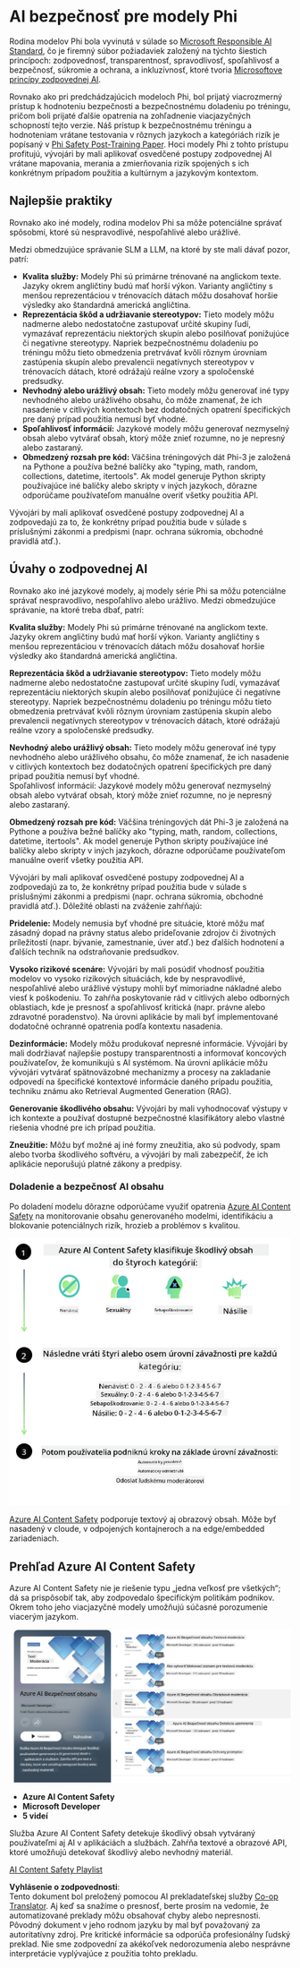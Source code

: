 <!--
CO_OP_TRANSLATOR_METADATA:
{
  "original_hash": "c8273672cc57df2be675407a1383aaf0",
  "translation_date": "2025-05-09T06:20:33+00:00",
  "source_file": "md/01.Introduction/01/01.AISafety.md",
  "language_code": "sk"
}
-->
# AI bezpečnosť pre modely Phi  
Rodina modelov Phi bola vyvinutá v súlade so [Microsoft Responsible AI Standard](https://query.prod.cms.rt.microsoft.com/cms/api/am/binary/RE5cmFl), čo je firemný súbor požiadaviek založený na týchto šiestich princípoch: zodpovednosť, transparentnosť, spravodlivosť, spoľahlivosť a bezpečnosť, súkromie a ochrana, a inkluzívnosť, ktoré tvoria [Microsoftove princípy zodpovednej AI](https://www.microsoft.com/ai/responsible-ai).

Rovnako ako pri predchádzajúcich modeloch Phi, bol prijatý viacrozmerný prístup k hodnoteniu bezpečnosti a bezpečnostnému doladeniu po tréningu, pričom boli prijaté ďalšie opatrenia na zohľadnenie viacjazyčných schopností tejto verzie. Náš prístup k bezpečnostnému tréningu a hodnoteniam vrátane testovania v rôznych jazykoch a kategóriách rizík je popísaný v [Phi Safety Post-Training Paper](https://arxiv.org/abs/2407.13833). Hoci modely Phi z tohto prístupu profitujú, vývojári by mali aplikovať osvedčené postupy zodpovednej AI vrátane mapovania, merania a zmierňovania rizík spojených s ich konkrétnym prípadom použitia a kultúrnym a jazykovým kontextom.

## Najlepšie praktiky  

Rovnako ako iné modely, rodina modelov Phi sa môže potenciálne správať spôsobmi, ktoré sú nespravodlivé, nespoľahlivé alebo urážlivé.

Medzi obmedzujúce správanie SLM a LLM, na ktoré by ste mali dávať pozor, patrí:

- **Kvalita služby:** Modely Phi sú primárne trénované na anglickom texte. Jazyky okrem angličtiny budú mať horší výkon. Varianty angličtiny s menšou reprezentáciou v trénovacích dátach môžu dosahovať horšie výsledky ako štandardná americká angličtina.  
- **Reprezentácia škôd a udržiavanie stereotypov:** Tieto modely môžu nadmerne alebo nedostatočne zastupovať určité skupiny ľudí, vymazávať reprezentáciu niektorých skupín alebo posilňovať ponižujúce či negatívne stereotypy. Napriek bezpečnostnému doladeniu po tréningu môžu tieto obmedzenia pretrvávať kvôli rôznym úrovniam zastúpenia skupín alebo prevalencii negatívnych stereotypov v trénovacích dátach, ktoré odrážajú reálne vzory a spoločenské predsudky.  
- **Nevhodný alebo urážlivý obsah:** Tieto modely môžu generovať iné typy nevhodného alebo urážlivého obsahu, čo môže znamenať, že ich nasadenie v citlivých kontextoch bez dodatočných opatrení špecifických pre daný prípad použitia nemusí byť vhodné.  
- **Spoľahlivosť informácií:** Jazykové modely môžu generovať nezmyselný obsah alebo vytvárať obsah, ktorý môže znieť rozumne, no je nepresný alebo zastaraný.  
- **Obmedzený rozsah pre kód:** Väčšina tréningových dát Phi-3 je založená na Pythone a používa bežné balíčky ako "typing, math, random, collections, datetime, itertools". Ak model generuje Python skripty používajúce iné balíčky alebo skripty v iných jazykoch, dôrazne odporúčame používateľom manuálne overiť všetky použitia API.

Vývojári by mali aplikovať osvedčené postupy zodpovednej AI a zodpovedajú za to, že konkrétny prípad použitia bude v súlade s príslušnými zákonmi a predpismi (napr. ochrana súkromia, obchodné pravidlá atď.).

## Úvahy o zodpovednej AI  

Rovnako ako iné jazykové modely, aj modely série Phi sa môžu potenciálne správať nespravodlivo, nespoľahlivo alebo urážlivo. Medzi obmedzujúce správanie, na ktoré treba dbať, patrí:

**Kvalita služby:** Modely Phi sú primárne trénované na anglickom texte. Jazyky okrem angličtiny budú mať horší výkon. Varianty angličtiny s menšou reprezentáciou v trénovacích dátach môžu dosahovať horšie výsledky ako štandardná americká angličtina.

**Reprezentácia škôd a udržiavanie stereotypov:** Tieto modely môžu nadmerne alebo nedostatočne zastupovať určité skupiny ľudí, vymazávať reprezentáciu niektorých skupín alebo posilňovať ponižujúce či negatívne stereotypy. Napriek bezpečnostnému doladeniu po tréningu môžu tieto obmedzenia pretrvávať kvôli rôznym úrovniam zastúpenia skupín alebo prevalencii negatívnych stereotypov v trénovacích dátach, ktoré odrážajú reálne vzory a spoločenské predsudky.

**Nevhodný alebo urážlivý obsah:** Tieto modely môžu generovať iné typy nevhodného alebo urážlivého obsahu, čo môže znamenať, že ich nasadenie v citlivých kontextoch bez dodatočných opatrení špecifických pre daný prípad použitia nemusí byť vhodné.  
Spoľahlivosť informácií: Jazykové modely môžu generovať nezmyselný obsah alebo vytvárať obsah, ktorý môže znieť rozumne, no je nepresný alebo zastaraný.

**Obmedzený rozsah pre kód:** Väčšina tréningových dát Phi-3 je založená na Pythone a používa bežné balíčky ako "typing, math, random, collections, datetime, itertools". Ak model generuje Python skripty používajúce iné balíčky alebo skripty v iných jazykoch, dôrazne odporúčame používateľom manuálne overiť všetky použitia API.

Vývojári by mali aplikovať osvedčené postupy zodpovednej AI a zodpovedajú za to, že konkrétny prípad použitia bude v súlade s príslušnými zákonmi a predpismi (napr. ochrana súkromia, obchodné pravidlá atď.). Dôležité oblasti na zváženie zahŕňajú:

**Pridelenie:** Modely nemusia byť vhodné pre situácie, ktoré môžu mať zásadný dopad na právny status alebo prideľovanie zdrojov či životných príležitostí (napr. bývanie, zamestnanie, úver atď.) bez ďalších hodnotení a ďalších techník na odstraňovanie predsudkov.

**Vysoko rizikové scenáre:** Vývojári by mali posúdiť vhodnosť použitia modelov vo vysoko rizikových situáciách, kde by nespravodlivé, nespoľahlivé alebo urážlivé výstupy mohli byť mimoriadne nákladné alebo viesť k poškodeniu. To zahŕňa poskytovanie rád v citlivých alebo odborných oblastiach, kde je presnosť a spoľahlivosť kritická (napr. právne alebo zdravotné poradenstvo). Na úrovni aplikácie by mali byť implementované dodatočné ochranné opatrenia podľa kontextu nasadenia.

**Dezinformácie:** Modely môžu produkovať nepresné informácie. Vývojári by mali dodržiavať najlepšie postupy transparentnosti a informovať koncových používateľov, že komunikujú s AI systémom. Na úrovni aplikácie môžu vývojári vytvárať spätnoväzobné mechanizmy a procesy na zakladanie odpovedí na špecifické kontextové informácie daného prípadu použitia, techniku známu ako Retrieval Augmented Generation (RAG).

**Generovanie škodlivého obsahu:** Vývojári by mali vyhodnocovať výstupy v ich kontexte a používať dostupné bezpečnostné klasifikátory alebo vlastné riešenia vhodné pre ich prípad použitia.

**Zneužitie:** Môžu byť možné aj iné formy zneužitia, ako sú podvody, spam alebo tvorba škodlivého softvéru, a vývojári by mali zabezpečiť, že ich aplikácie neporušujú platné zákony a predpisy.

### Doladenie a bezpečnosť AI obsahu  

Po doladení modelu dôrazne odporúčame využiť opatrenia [Azure AI Content Safety](https://learn.microsoft.com/azure/ai-services/content-safety/overview) na monitorovanie obsahu generovaného modelmi, identifikáciu a blokovanie potenciálnych rizík, hrozieb a problémov s kvalitou.

![Phi3AISafety](../../../../../translated_images/01.phi3aisafety.b950fac78d0cda701abf8181b3cfdabf328f70d0d5c096d5ebf842a2db62615f.sk.png)

[Azure AI Content Safety](https://learn.microsoft.com/azure/ai-services/content-safety/overview) podporuje textový aj obrazový obsah. Môže byť nasadený v cloude, v odpojených kontajneroch a na edge/embedded zariadeniach.

## Prehľad Azure AI Content Safety  

Azure AI Content Safety nie je riešenie typu „jedna veľkosť pre všetkých“; dá sa prispôsobiť tak, aby zodpovedalo špecifickým politikám podnikov. Okrem toho jeho viacjazyčné modely umožňujú súčasné porozumenie viacerým jazykom.

![AIContentSafety](../../../../../translated_images/01.AIcontentsafety.da9a83e9538e688418877be04138e05621b0ab1222565ac2761e28677a59fdb4.sk.png)

- **Azure AI Content Safety**  
- **Microsoft Developer**  
- **5 videí**  

Služba Azure AI Content Safety detekuje škodlivý obsah vytváraný používateľmi aj AI v aplikáciách a službách. Zahŕňa textové a obrazové API, ktoré umožňujú detekovať škodlivý alebo nevhodný materiál.

[AI Content Safety Playlist](https://www.youtube.com/playlist?list=PLlrxD0HtieHjaQ9bJjyp1T7FeCbmVcPkQ)

**Vyhlásenie o zodpovednosti**:  
Tento dokument bol preložený pomocou AI prekladateľskej služby [Co-op Translator](https://github.com/Azure/co-op-translator). Aj keď sa snažíme o presnosť, berte prosím na vedomie, že automatizované preklady môžu obsahovať chyby alebo nepresnosti. Pôvodný dokument v jeho rodnom jazyku by mal byť považovaný za autoritatívny zdroj. Pre kritické informácie sa odporúča profesionálny ľudský preklad. Nie sme zodpovední za akékoľvek nedorozumenia alebo nesprávne interpretácie vyplývajúce z použitia tohto prekladu.